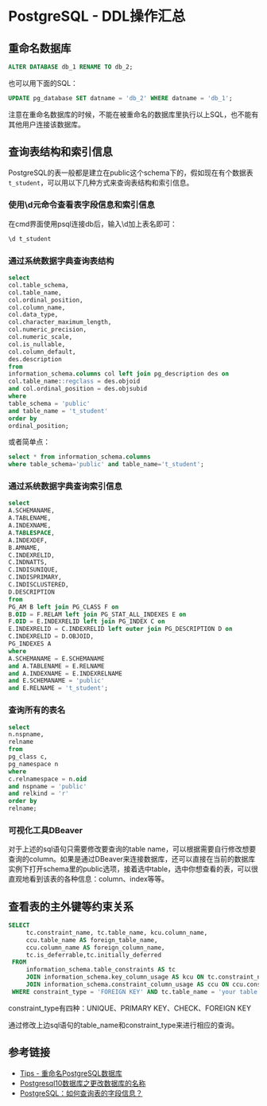 # PostgreSQL - DDL操作汇总

## 重命名数据库

```sql
ALTER DATABASE db_1 RENAME TO db_2;
```

也可以用下面的SQL：
```sql
UPDATE pg_database SET datname = 'db_2' WHERE datname = 'db_1';
```
<!--more-->
注意在重命名数据库的时候，不能在被重命名的数据库里执行以上SQL，也不能有其他用户连接该数据库。

## 查询表结构和索引信息

PostgreSQL的表一般都是建立在public这个schema下的，假如现在有个数据表`t_student`，可以用以下几种方式来查询表结构和索引信息。

### 使用\d元命令查看表字段信息和索引信息

在cmd界面使用psql连接db后，输入\d加上表名即可：

```bat
\d t_student
```

### 通过系统数据字典查询表结构

```sql
select
col.table_schema,
col.table_name,
col.ordinal_position,
col.column_name,
col.data_type,
col.character_maximum_length,
col.numeric_precision,
col.numeric_scale,
col.is_nullable,
col.column_default,
des.description
from
information_schema.columns col left join pg_description des on
col.table_name::regclass = des.objoid
and col.ordinal_position = des.objsubid
where
table_schema = 'public'
and table_name = 't_student'
order by
ordinal_position;
```

或者简单点：

```sql
select * from information_schema.columns
where table_schema='public' and table_name='t_student';
```

### 通过系统数据字典查询索引信息

```sql
select
A.SCHEMANAME,
A.TABLENAME,
A.INDEXNAME,
A.TABLESPACE,
A.INDEXDEF,
B.AMNAME,
C.INDEXRELID,
C.INDNATTS,
C.INDISUNIQUE,
C.INDISPRIMARY,
C.INDISCLUSTERED,
D.DESCRIPTION
from
PG_AM B left join PG_CLASS F on
B.OID = F.RELAM left join PG_STAT_ALL_INDEXES E on
F.OID = E.INDEXRELID left join PG_INDEX C on
E.INDEXRELID = C.INDEXRELID left outer join PG_DESCRIPTION D on
C.INDEXRELID = D.OBJOID,
PG_INDEXES A
where
A.SCHEMANAME = E.SCHEMANAME
and A.TABLENAME = E.RELNAME
and A.INDEXNAME = E.INDEXRELNAME
and E.SCHEMANAME = 'public'
and E.RELNAME = 't_student';
```

### 查询所有的表名

```sql
select
n.nspname,
relname
from
pg_class c,
pg_namespace n
where
c.relnamespace = n.oid
and nspname = 'public'
and relkind = 'r'
order by
relname;
```

### 可视化工具DBeaver

对于上述的sql语句只需要修改要查询的table name，可以根据需要自行修改想要查询的column。如果是通过DBeaver来连接数据库，还可以直接在当前的数据库实例下打开schema里的public选项，接着选中table，选中你想查看的表，可以很直观地看到该表的各种信息：column、index等等。

## 查看表的主外键等约束关系

```sql
SELECT
     tc.constraint_name, tc.table_name, kcu.column_name, 
     ccu.table_name AS foreign_table_name,
     ccu.column_name AS foreign_column_name,
     tc.is_deferrable,tc.initially_deferred
 FROM 
     information_schema.table_constraints AS tc 
     JOIN information_schema.key_column_usage AS kcu ON tc.constraint_name = kcu.constraint_name
     JOIN information_schema.constraint_column_usage AS ccu ON ccu.constraint_name = tc.constraint_name
 WHERE constraint_type = 'FOREIGN KEY' AND tc.table_name = 'your table name';
```

constraint_type有四种：UNIQUE、PRIMARY KEY、CHECK、FOREIGN KEY

通过修改上边sql语句的table_name和constraint_type来进行相应的查询。

## 参考链接

* [Tips - 重命名PostgreSQL数据库](http://www.blogjava.net/sean/archive/2008/12/17/246942.html)
* [Postgresql10数据库之更改数据库的名称](https://www.pianshen.com/article/5429308927/)
* [PostgreSQL：如何查询表的字段信息？](http://francs3.blog.163.com/blog/static/4057672720130591027828/)